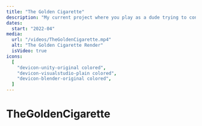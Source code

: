 ```yaml
---
title: "The Golden Cigarette"
description: "My current project where you play as a dude trying to conquer the golden cigarette hidden deep within the pyramids."
dates:
  start: "2022-04"
media:
  url: "/videos/TheGoldenCigarette.mp4"
  alt: "The Golden Cigarette Render"
  isVideo: true
icons:
  [
    "devicon-unity-original colored",
    "devicon-visualstudio-plain colored",
    "devicon-blender-original colored",
  ]
---
```


# TheGoldenCigarette
